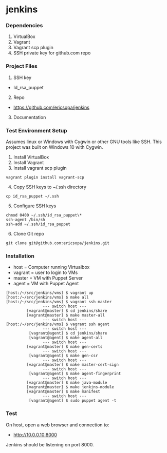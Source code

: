 # jenkins 
### Dependencies
1. VirtualBox
1. Vagrant
1. Vagrant scp plugin
1. SSH private key for github.com repo

### Project Files
1. SSH key
  * Id_rsa_puppet
2. Repo
  * https://github.com/ericsopa/jenkins
3. Documentation

### Test Environment Setup
Assumes linux or Windows with Cygwin or other GNU tools like SSH. This project was built on Windows 10 with Cygwin.
1. Install VirtualBox
2. Install Vagrant
3. Install vagrant scp plugin
```
vagrant plugin install vagrant-scp
```
4. Copy SSH keys to ~/.ssh directory
```
cp id_rsa_puppet ~/.ssh
```
5. Configure SSH keys
```
chmod 0400 ~/.ssh/id_rsa_puppet\*
ssh-agent /bin/sh
ssh-add ~/.ssh/id_rsa_puppet
```
6. Clone Git repo 
```
git clone git@github.com:ericsopa/jenkins.git
```

### Installation
 * host = Computer running Virtualbox
 * vagrant = user to login to VMs
 * master = VM with Puppet Server
 * agent = VM with Puppet Agent

```
[host:/~/src/jenkins/vms] $ vagrant up
[host:/~/src/jenkins/vms] $ make all
[host:/~/src/jenkins/vms] $ vagrant ssh master
                --- switch host ---
         [vagrant@master] $ cd jenkins/share
         [vagrant@master] $ make master-all
                --- switch host ---
[host:/~/src/jenkins/vms] $ vagrant ssh agent
                --- switch host ---
          [vagrant@agent] $ cd jenkins/share
          [vagrant@agent] $ make agent-all
                --- switch host ---
         [vagrant@master] $ make gen-certs
                --- switch host ---
          [vagrant@agent] $ make gen-csr
                --- switch host ---
         [vagrant@master] $ make master-cert-sign
                --- switch host ---
          [vagrant@agent] $ make agent-fingerprint
                --- switch host ---
         [vagrant@master] $ make java-module
         [vagrant@master] $ make jenkins-module
         [vagrant@master] $ make manifest
                --- switch host ---
          [vagrant@agent] $ sudo puppet agent -t
```
### Test
On host, open a web browser and connection to:

 * http://10.0.0.10:8000

Jenkins should be listening on port 8000.
